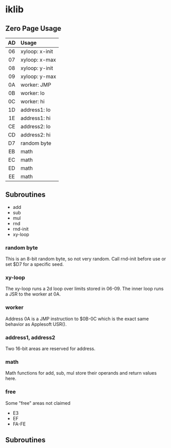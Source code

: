 iklib
=====

## Zero Page Usage ##

| AD | Usage
|:--:|:--------
| 06 | xyloop: x-init 
| 07 | xyloop: x-max
| 08 | xyloop: y-init
| 09 | xyloop: y-max
| 0A | worker: JMP
| 0B | worker: lo
| 0C | worker: hi
| 1D | address1: lo
| 1E | address1: hi
| CE | address2: lo
| CD | address2: hi
| D7 | random byte
| EB | math
| EC | math
| ED | math
| EE | math

## Subroutines ##

+ add
+ sub
+ mul
+ rnd
+ rnd-init
+ xy-loop



### random byte

This is an 8-bit random byte, so not very random. Call rnd-init before use or
set $D7 for a specific seed.

### xy-loop

The xy-loop runs a 2d loop over limits stored in 06-09. The inner loop runs a
JSR to the worker at 0A.

### worker

Address 0A is a JMP instruction to $0B-0C which is the exact same behavior as
Applesoft USR().

### address1, address2

Two 16-bit areas are reserved for address.

### math

Math functions for add, sub, mul store their operands and return values here.

### free

Some "free" areas not claimed

+ E3
+ EF
+ FA-FE


## Subroutines ##

